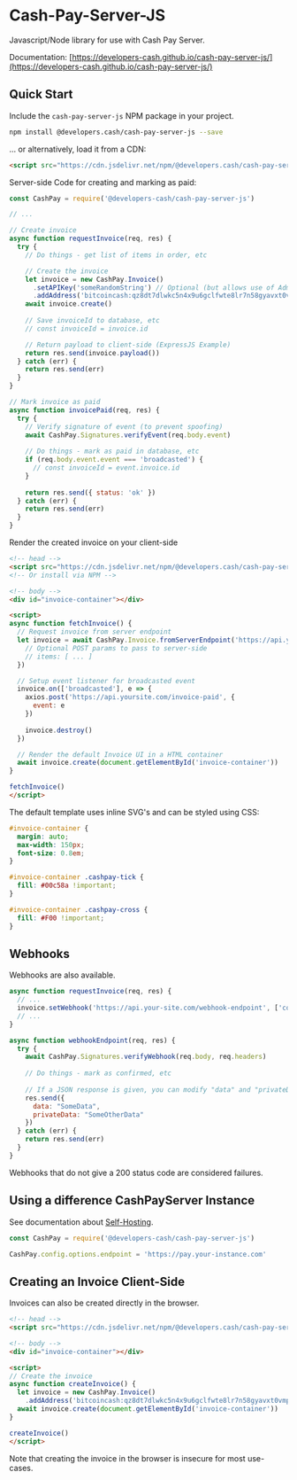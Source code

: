 
# Cash-Pay-Server-JS

Javascript/Node library for use with Cash Pay Server.

Documentation: [https://developers-cash.github.io/cash-pay-server-js/](https://developers-cash.github.io/cash-pay-server-js/)

## Quick Start

Include the `cash-pay-server-js` NPM package in your project.

```bash
npm install @developers.cash/cash-pay-server-js --save
```

... or alternatively, load it from a CDN:

```html
<script src="https://cdn.jsdelivr.net/npm/@developers.cash/cash-pay-server-js/dist/cashpay.min.js"></script>
```

Server-side Code for creating and marking as paid:

```javascript
const CashPay = require('@developers-cash/cash-pay-server-js')

// ...

// Create invoice 
async function requestInvoice(req, res) {
  try {
    // Do things - get list of items in order, etc

    // Create the invoice
    let invoice = new CashPay.Invoice()
      .setAPIKey('someRandomString') // Optional (but allows use of Admin Interface)
      .addAddress('bitcoincash:qz8dt7dlwkc5n4x9u6gclfwte8lr7n58gyavxt0vmp', "0.25USD")
    await invoice.create()
    
    // Save invoiceId to database, etc
    // const invoiceId = invoice.id

    // Return payload to client-side (ExpressJS Example)
    return res.send(invoice.payload())
  } catch (err) {
    return res.send(err)
  }
}

// Mark invoice as paid
async function invoicePaid(req, res) {
  try {
    // Verify signature of event (to prevent spoofing)
    await CashPay.Signatures.verifyEvent(req.body.event)
    
    // Do things - mark as paid in database, etc
    if (req.body.event.event === 'broadcasted') {
      // const invoiceId = event.invoice.id
    }
    
    return res.send({ status: 'ok' })
  } catch (err) {
    return res.send(err)
  }
}
```

Render the created invoice on your client-side

```html
<!-- head -->
<script src="https://cdn.jsdelivr.net/npm/@developers.cash/cash-pay-server-js/dist/cashpay.min.js"></script>
<!-- Or install via NPM -->

<!-- body -->
<div id="invoice-container"></div>

<script>
async function fetchInvoice() {
  // Request invoice from server endpoint
  let invoice = await CashPay.Invoice.fromServerEndpoint('https://api.yoursite.com/request-invoice', {
    // Optional POST params to pass to server-side
    // items: [ ... ]
  })

  // Setup event listener for broadcasted event
  invoice.on(['broadcasted'], e => {
    axios.post('https://api.yoursite.com/invoice-paid', {
      event: e
    })
    
    invoice.destroy()
  })

  // Render the default Invoice UI in a HTML container
  await invoice.create(document.getElementById('invoice-container'))
}

fetchInvoice()
</script>
```

The default template uses inline SVG's and can be styled using CSS:

```css
#invoice-container {
  margin: auto;
  max-width: 150px;
  font-size: 0.8em;
}

#invoice-container .cashpay-tick {
  fill: #00c58a !important;
}

#invoice-container .cashpay-cross {
  fill: #F00 !important;
}
```

## Webhooks

Webhooks are also available.

```javascript
async function requestInvoice(req, res) {
  // ...
  invoice.setWebhook('https://api.your-site.com/webhook-endpoint', ['confirmed'])
  // ...
}

async function webhookEndpoint(req, res) {
  try {
    await CashPay.Signatures.verifyWebhook(req.body, req.headers)
    
    // Do things - mark as confirmed, etc
    
    // If a JSON response is given, you can modify "data" and "privateData" on the invoice
    res.send({
      data: "SomeData",
      privateData: "SomeOtherData"
    })
  } catch (err) {
    return res.send(err)
  }
}
```

Webhooks that do not give a 200 status code are considered failures.

## Using a difference CashPayServer Instance

See documentation about [Self-Hosting](https://developers-cash.github.io/cash-pay-server-js/).

```javascript
const CashPay = require('@developers-cash/cash-pay-server-js')

CashPay.config.options.endpoint = 'https://pay.your-instance.com'
```

## Creating an Invoice Client-Side

Invoices can also be created directly in the browser.

```html
<!-- head -->
<script src="https://cdn.jsdelivr.net/npm/@developers.cash/cash-pay-server-js/dist/cashpay.min.js"></script>

<!-- body -->
<div id="invoice-container"></div>

<script>
// Create the invoice
async function createInvoice() {
  let invoice = new CashPay.Invoice()
    .addAddress('bitcoincash:qz8dt7dlwkc5n4x9u6gclfwte8lr7n58gyavxt0vmp', "0.25USD")
  await invoice.create(document.getElementById('invoice-container'))
}

createInvoice()
</script>
```

Note that creating the invoice in the browser is insecure for most use-cases.
